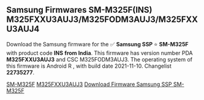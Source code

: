 <h2>Samsung Firmwares SM-M325F(INS) M325FXXU3AUJ3/M325FODM3AUJ3/M325FXXU3AUJ4</h2>
Download the Samsung firmware for the ✅ <strong>Samsung SSP </strong> ⭐ <strong>SM-M325F</strong> with product code <strong>INS</strong> <strong> from India</strong>. This firmware has version number PDA <strong>M325FXXU3AUJ3</strong> and CSC M325FODM3AUJ3. The operating system of this firmware is Android R , with build date 2021-11-10. Changelist <strong>22735277</strong>.


[SM-M325F](https://samfirm.shop/samsung/model/SM-M325F)
[M325FXXU3AUJ3](https://samfirm.shop/samsung/pda/M325FXXU3AUJ3)
[Download Firmware Samsung SSP SM-M325F](https://samfirm.shop/samsung/firmware/473367)
